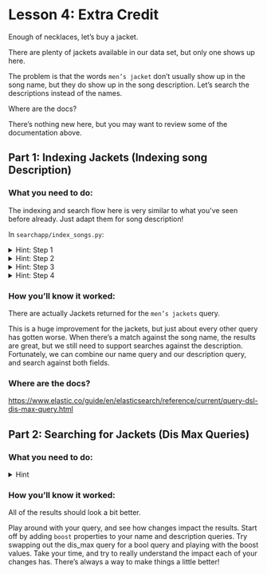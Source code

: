 # Lesson 4: Extra Credit

Enough of necklaces, let’s buy a jacket.

There are plenty of jackets available in our data set, but only one shows up here.

The problem is that the words `men’s jacket` don’t usually show up in the song name, but they do show up in the song description. Let’s search the descriptions instead of the names.

Where are the docs?

There’s nothing new here, but you may want to review some of the documentation above.

## Part 1: Indexing Jackets (Indexing song Description)

### What you need to do:
The indexing and search flow here is very similar to what you've seen before already. Just adapt them for song description!

In `searchapp/index_songs.py`:

<details>
<summary>Hint: Step 1</summary>
Add the song description to the `_source` of your document.
</details>

<details>
<summary>Hint: Step 2</summary>
Add `description` to the mapping, and configure it to use our custom analyzer.
</details>

<details>
<summary>Hint: Step 3</summary>
Change `search.py` to reference `description.english_analyzed` instead of name.
</details>

<details>
<summary>Hint: Step 4</summary>
As usual, don’t forget to re-run `index_songs` after changing it.
</details>

### How you’ll know it worked:
There are actually Jackets returned for the `men’s jackets` query.

This is a huge improvement for the jackets, but just about every other query has gotten worse. When there’s a match against the song name, the results are great, but we still need to support searches against the description. Fortunately, we can combine our name query and our description query, and search against both fields.

### Where are the docs?
https://www.elastic.co/guide/en/elasticsearch/reference/current/query-dsl-dis-max-query.html

## Part 2: Searching for Jackets (Dis Max Queries)

### What you need to do:
<details>
<summary>Hint</summary>
There are a few different ways to combine queries in elasticsearch, but `dis_max` is the best for this.

Separately create a `name_query` and `description_query`, and then combine them in the queries property of a `dis_max` query. Pass that dis_max query to `s.query`.

If the results don’t look much better, try adding `"tie_breaker": 0.7` to the dis_max query. This will boost items that match in both the name and description.
</details>

### How you’ll know it worked:
All of the results should look a bit better.

Play around with your query, and see how changes impact the results. Start off by adding `boost` properties to your name and description queries. Try swapping out the dis_max query for a bool query and playing with the boost values. Take your time, and try to really understand the impact each of your changes has. There’s always a way to make things a little better!
